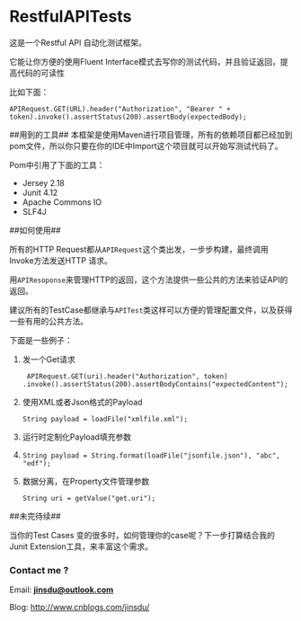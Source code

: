 # RestfulAPITests

这是一个Restful API 自动化测试框架。

它能让你方便的使用Fluent Interface模式去写你的测试代码，并且验证返回，提高代码的可读性

比如下面：

    APIRequest.GET(URL).header("Authorization", "Bearer " + token).invoke().assertStatus(200).assertBody(expectedBody);

##用到的工具##
本框架是使用Maven进行项目管理，所有的依赖项目都已经加到pom文件，所以你只要在你的IDE中Import这个项目就可以开始写测试代码了。

Pom中引用了下面的工具：

- Jersey 2.18
- Junit 4.12
- Apache Commons IO
- SLF4J

##如何使用##

所有的HTTP Request都从`APIRequest`这个类出发，一步步构建，最终调用Invoke方法发送HTTP 请求。

用`APIResoponse`来管理HTTP的返回，这个方法提供一些公共的方法来验证API的返回。

建议所有的TestCase都继承与`APITest`类这样可以方便的管理配置文件，以及获得一些有用的公共方法。

下面是一些例子：

1. 发一个Get请求
 
    ` APIRequest.GET(uri).header("Authorization", token)
	    .invoke().assertStatus(200).assertBodyContains("expectedContent");`
   
2. 使用XML或者Json格式的Payload
  

    `String payload = loadFile("xmlfile.xml");`

3. 运行时定制化Payload填充参数
4. 
    `String payload = String.format(loadFile("jsonfile.json"), "abc", "edf");`
   

4. 数据分离，在Property文件管理参数
   
    `String uri = getValue("get.uri");`


##未完待续##

当你的Test Cases 变的很多时，如何管理你的case呢？下一步打算结合我的Junit Extension工具，来丰富这个需求。



### Contact me ? ###

Email: **jinsdu@outlook.com** 

Blog: <http://www.cnblogs.com/jinsdu/>